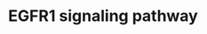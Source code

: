 ---
annotations:
- type: Pathway Ontology
  value: epidermal growth factor/neuregulin signaling pathway
authors:
- MaintBot
- Michiel
- AlexanderPico
- Christine Chichester
- Eweitz
description: 'The androgen receptor is a member of the nuclear receptor family of
  ligand activated transcription factors. These receptors bind to steroid hormones,
  thyroid hormone, retinoids and vitamin D among others, dimerize and bind to DNA.
  Its ligands include testosterone, dehydroepiandrosterone and androstenedione. Stimulation
  of the receptor activates the SMAD signaling module.  Source: http://www.netpath.org/pathways?path_id=NetPath_4'
last-edited: 2021-05-18
organisms:
- Gallus gallus
redirect_from:
- /index.php/Pathway:WP752
- /instance/WP752
schema-jsonld:
- '@context': https://schema.org/
  '@id': https://wikipathways.github.io/pathways/WP752.html
  '@type': Dataset
  creator:
    '@type': Organization
    name: WikiPathways
  description: 'The androgen receptor is a member of the nuclear receptor family of
    ligand activated transcription factors. These receptors bind to steroid hormones,
    thyroid hormone, retinoids and vitamin D among others, dimerize and bind to DNA.
    Its ligands include testosterone, dehydroepiandrosterone and androstenedione.
    Stimulation of the receptor activates the SMAD signaling module.  Source: http://www.netpath.org/pathways?path_id=NetPath_4'
  keywords:
  - CRKL
  - DDEF1
  - PLD1
  - RALB
  - MAP2K2
  - HRAS
  - PAK1
  - PTPRR
  - SOS1
  - RAF1
  - HIP1
  - PTPN12
  - PIK3CB
  - SH2D3C
  - STAT2
  - BCAR1
  - REPS1
  - KRAS
  - PKN2
  - RCJMB04_4o17
  - SMAD2
  - KLF11
  - ARF4
  - JUN
  - DUSP1
  - WASL
  - PRKCB
  - GAB1
  - CAV1
  - PITPNA
  - SMAD3
  - GRB14
  - MAP3K4
  - WNK1
  - RCJMB04_13d16
  - ARAF
  - MAP3K1
  - TNIP1
  - DNM1
  - PIK3R2
  - GRB10
  - MAPK14
  - RCJMB04_36h7
  - PLSCR1
  - CBLB
  - PRKAR1A
  - ATF1
  - ELK1
  - JAK2
  - CEACAM1
  - RGS16
  - SNCA
  - RCJMB04_16p24
  - VAV1
  - MAPK7
  - SH3GL2
  - PIK3CG
  - PIK3CA
  - MAPK3
  - PIK3R3
  - SNRPD2
  - KRT7
  - STAT5B
  - SPRY2
  - VAV2
  - RCJMB04_17i9
  - JAK1
  - STXBP1
  - PIK3C2B
  - RCJMB04_1d5
  - PTPN5
  - HDAC1
  - HIST3H3
  - MAP2K1
  - SH3BGRL
  - RCJMB04_8f10
  - RASA1
  - SRC
  - ZNF259
  - EGFR
  - CSK
  - CAV2
  - SOCS3
  - RCJMB04_12k21
  - KRT18
  - RPS6KA5
  - NCK1
  - PIK3R1
  - HTT
  - NRAS
  - RAC1
  - ERRFI1
  - CEBPB
  - SOS2
  - PIK3CD
  - PLD2
  - CRK
  - PRKCG
  - PTPN6
  - RFXANK
  - MAP3K2
  - STAT3
  - RPS6KA3
  - PLCG2
  - EPN1
  - RPS6KA2
  - PLCG1
  - STAT5A
  - PTK2B
  - GRB7
  - USP6NL
  - MAP2K7
  - APPL1
  - RPS6KA1
  - RBBP7
  - SHC1
  - MAPK8
  - EPS8
  - KRT8
  - MAP3K3
  - CAMK2A
  - GIT1
  - PLEC1
  - SOCS1
  - ELF3
  - MYC
  - MAPK1
  - EEF1A1
  - RCJMB04_25c5
  - CBLC
  - CDC42
  - MAP3K14
  - NDUFA13
  - PEBP1
  - MTA2
  - DOK2
  - SH3KBP1
  - APPL2
  - FOXO1A
  - ELK4
  - CREB1
  - YWHAB
  - JUND
  - RALGDS
  - SP1
  - EPS15L1
  - RCJMB04_21j12
  - TGIF1
  - EGF
  - EPPK1
  - CBL
  - AP2A1
  - RIPK1
  - MCF2
  - FOS
  - GAB2
  - ITCH
  - GJA1
  - SIN3A
  - VAV3
  - SHOC2
  - CEBPA
  - CASP9
  - RAB5A
  - RCJMB04_5a10
  - AKT1
  - KRT17
  - PTPN11
  - GRB2
  - HAT1
  - PRKCZ
  - INPPL1
  - REPS2
  - PTK6
  - PXN
  - TNK2
  - SH3GL3
  license: CC0
  name: EGFR1 signaling pathway
seo: CreativeWork
title: EGFR1 signaling pathway
wpid: WP752
---